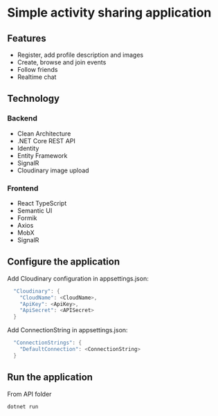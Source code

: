 # Simple activity sharing application

## Features

- Register, add profile description and images
- Create, browse and join events
- Follow friends
- Realtime chat

## Technology

### Backend

- Clean Architecture
- .NET Core REST API
- Identity
- Entity Framework
- SignalR
- Cloudinary image upload

### Frontend

- React TypeScript
- Semantic UI
- Formik
- Axios
- MobX
- SignalR

## Configure the application

Add Cloudinary configuration in appsettings.json:

```powershell
  "Cloudinary": {
    "CloudName": <CloudName>,
    "ApiKey": <ApiKey>,
    "ApiSecret": <APISecret>
  }
```
Add ConnectionString in appsettings.json:

```powershell
  "ConnectionStrings": {
    "DefaultConnection": <ConnectionString>
  }
```

## Run the application

From API folder
```powershell
dotnet run
```
